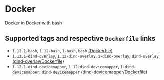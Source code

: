 # Docker

Docker in Docker with bash


## Supported tags and respective `Dockerfile` links

* `1.12.1-bash`, `1.12-bash`, `1-bash`, `bash` [(Dockerfile)][dockerfile-url]
* `1.12.1-dind-overlay`, `1.12-dind-overlay`, `1-dind-overlay`, `dind-overlay` [(dind-overlay/Dockerfile)][dockerfile-dind-overlay-url]
* `1.12.1-dind-devicemapper`, `1.12-dind-devicemapper`, `1-dind-devicemapper`, `dind-devicemapper` [(dind-devicemapper/Dockerfile)][dockerfile-dind-devicemapper-url]


[dockerfile-url]: //github.com/SuperPaintman/docker-image/blob/master/Dockerfile
[dockerfile-dind-overlay-url]: //github.com/SuperPaintman/docker-image/blob/master/dind-overlay/Dockerfile
[dockerfile-dind-devicemapper-url]: //github.com/SuperPaintman/docker-image/blob/master/dind-devicemapper/Dockerfile
